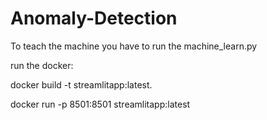 # Anomaly-Detection

To teach the machine you have to run the machine_learn.py

run the docker:

docker build -t streamlitapp:latest.

docker run -p 8501:8501 streamlitapp:latest
